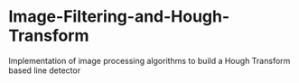 # Image-Filtering-and-Hough-Transform
Implementation of image processing algorithms to build a Hough Transform based line detector
